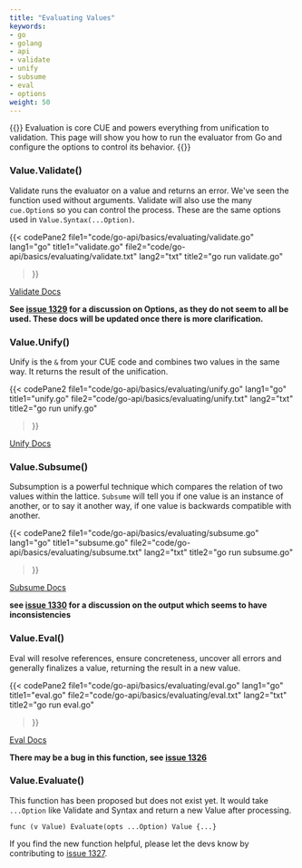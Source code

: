 ```yaml
---
title: "Evaluating Values"
keywords:
- go
- golang
- api
- validate
- unify
- subsume
- eval
- options
weight: 50
---
```


{{<lead>}}
Evaluation is core CUE and powers everything from unification to validation.
This page will show you how to run the evaluator from Go and
configure the options to control its behavior.
{{</lead>}}



### Value.Validate()

Validate runs the evaluator on a value and returns an error.
We've seen the function used without arguments.
Validate will also use the many `cue.Option`s so you can control the process.
These are the same options used in `Value.Syntax(...Option)`.

{{< codePane2
	file1="code/go-api/basics/evaluating/validate.go"  lang1="go"  title1="validate.go"
	file2="code/go-api/basics/evaluating/validate.txt" lang2="txt" title2="go run validate.go"
>}}

[Validate Docs](https://pkg.go.dev/cuelang.org/go@v0.4.0/cue#Value.Validate)

__See [issue 1329](https://github.com/cue-lang/cue/discussions/1329) for a discussion on Options,
as they do not seem to all be used. These docs will be updated once there is more clarification.__



### Value.Unify()

Unify is the `&` from your CUE code and combines two values in the same way.
It returns the result of the unification.

{{< codePane2
	file1="code/go-api/basics/evaluating/unify.go"  lang1="go"  title1="unify.go"
	file2="code/go-api/basics/evaluating/unify.txt" lang2="txt" title2="go run unify.go"
>}}

[Unify Docs](https://pkg.go.dev/cuelang.org/go@v0.4.0/cue#Value.Unify)


### Value.Subsume()

Subsumption is a powerful technique which compares the relation of two values within the lattice.
`Subsume` will tell you if one value is an instance of another,
or to say it another way, if one value is backwards compatible with another.

{{< codePane2
	file1="code/go-api/basics/evaluating/subsume.go"  lang1="go"  title1="subsume.go"
	file2="code/go-api/basics/evaluating/subsume.txt" lang2="txt" title2="go run subsume.go"
>}}

[Subsume Docs](https://pkg.go.dev/cuelang.org/go@v0.4.0/cue#Value.Subsume)

__see [issue 1330](https://github.com/cue-lang/cue/discussions/1330) for a discussion on the output which seems to have inconsistencies__

### Value.Eval()

Eval will resolve references, ensure concreteness, uncover all errors and
generally finalizes a value, returning the result in a new value.

{{< codePane2
	file1="code/go-api/basics/evaluating/eval.go"  lang1="go"  title1="eval.go"
	file2="code/go-api/basics/evaluating/eval.txt" lang2="txt" title2="go run eval.go"
>}}

[Eval Docs](https://pkg.go.dev/cuelang.org/go@v0.4.0/cue#Value.Eval)

__There may be a bug in this function, see [issue 1326](https://github.com/cue-lang/cue/issues/1326)__



### Value.Evaluate()

This function has been proposed but does not exist yet.
It would take `...Option` like Validate and Syntax
and return a new Value after processing.

`func (v Value) Evaluate(opts ...Option) Value {...}`

If you find the new function helpful, please let the devs know
by contributing to [issue 1327](https://github.com/cue-lang/cue/issues/1327).
